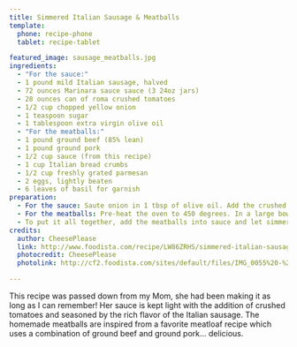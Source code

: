```yaml
---
title: Simmered Italian Sausage & Meatballs
template:
  phone: recipe-phone
  tablet: recipe-tablet

featured_image: sausage_meatballs.jpg
ingredients:
  - "For the sauce:"
  - 1 pound mild Italian sausage, halved
  - 72 ounces Marinara sauce sauce (3 24oz jars)
  - 28 ounces can of roma crushed tomatoes
  - 1/2 cup chopped yellow onion
  - 1 teaspoon sugar
  - 1 tablespoon extra virgin olive oil
  - "For the meatballs:"
  - 1 pound ground beef (85% lean)
  - 1 pound ground pork
  - 1/2 cup sauce (from this recipe)
  - 1 cup Italian bread crumbs
  - 1/2 cup freshly grated parmesan
  - 2 eggs, lightly beaten
  - 6 leaves of basil for garnish
preparation:
  - For the sauce: Saute onion in 1 tbsp of olive oil. Add the crushed tomatoes and 3 cans of marinara sauce. Heat on medium-low heat till you get a slight simmer. While simmering, add the uncooked Italian sausage into the sauce.
  - For the meatballs: Pre-heat the oven to 450 degrees. In a large bowl, mix all of the ingredients together. Line a baking sheet with non-stick foil. Using a cookie scoop or your hands, form meat into 2" balls. Bake for 10 minutes until the outside is browned.
  - To put it all together, add the meatballs into sauce and let simmer on low for at least one hour, but up to three hours. Serve alone with crusty Italian bread, or over al dente penne pasta... or both!
credits:
  author: CheesePlease
  link: http://www.foodista.com/recipe/LW86ZRHS/simmered-italian-sausage-meatballs
  photocredit: CheesePlease
  photolink: http://cf2.foodista.com/sites/default/files/IMG_0055%20-%20Copy.JPG

---
```

This recipe was passed down from my Mom, she had been making it as long as I can remember! Her sauce is kept light with the addition of crushed tomatoes and seasoned by the rich flavor of the Italian sausage. The homemade meatballs are inspired from a favorite meatloaf recipe which uses a combination of ground beef and ground pork... delicious.
